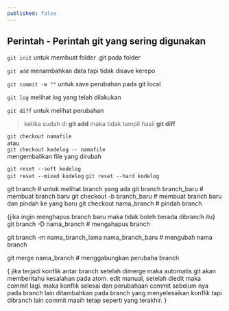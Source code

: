 ```yaml
---
published: false
---
```

## Perintah - Perintah git yang sering digunakan

``git init``
untuk membuat folder .git pada folder

``git add`` 
menambahkan data tapi tidak disave kerepo

``git commit -m ""`` 
untuk save perubahan pada git local

``git log`` 
melihat log yang telah dilakukan

``git diff`` 
untuk melihat perubahan
> ketika sudah di __git add__ maka tidak tampil hasil __git diff__
        
``git checkout namafile``  
atau  
``git checkout kodelog -- namafile``  
mengembalikan file yang dirubah

``git reset --soft kodelog``  
``git reset --mixed kodelog``
``git reset --hard kodelog``



git branch # untuk melihat branch yang ada
git branch branch_baru # membuat branch baru 
git checkout -b branch_baru # membuat branch baru dan pindah ke yang baru
git checkout nama_branch # pindah branch

{jika ingin menghapus branch baru maka tidak boleh berada dibranch itu}
git branch -D nama_branch # mengahapus branch

git branch -m nama_branch_lama nama_branch_baru # mengubah nama branch

git merge nama_branch # menggabungkan perubaha branch

{ 
    jika terjadi konflik antar branch setelah dimerge
    maka automatis git akan memberitahu kesalahan pada atom.
    edit manual, setelah diedit maka commit lagi. maka konflik selesai dan perubahaan 
    commit sebelum nya pada branch lain ditambahkan pada branch yang menyelesaikan
    konflik tapi dibranch lain commit masih tetap seperti yang terakhir.
}
